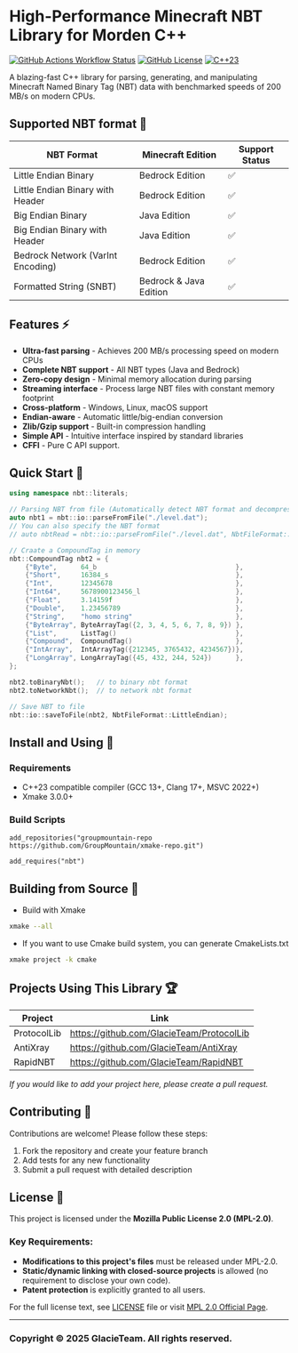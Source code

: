 # High-Performance Minecraft NBT Library for Morden C++

[![GitHub Actions Workflow Status](https://img.shields.io/github/actions/workflow/status/GlacieTeam/NBT/build.yml)](https://github.com/GlacieTeam/NBT/actions)
[![GitHub License](https://img.shields.io/github/license/GlacieTeam/NBT)](https://www.mozilla.org/en-US/MPL/2.0/)
[![C++23](https://img.shields.io/badge/C++-23-blue?logo=C%2B%2B&logoColor=41a3ed)](https://en.cppreference.com/w/cpp/compiler_support.html) 

A blazing-fast C++ library for parsing, generating, and manipulating Minecraft Named Binary Tag (NBT) data with benchmarked speeds of 200 MB/s on modern CPUs.

## Supported NBT format 📖

| NBT Format                        | Minecraft Edition      | Support Status     |
| --------------------------------- | ---------------------- | ------------------ |
| Little Endian Binary              | Bedrock Edition        | :white_check_mark: |
| Little Endian Binary with Header  | Bedrock Edition        | :white_check_mark: |
| Big Endian Binary                 | Java Edition           | :white_check_mark: |
| Big Endian Binary with Header     | Java Edition           | :white_check_mark: |
| Bedrock Network (VarInt Encoding) | Bedrock Edition        | :white_check_mark: |
| Formatted String (SNBT)           | Bedrock & Java Edition | :white_check_mark: |

## Features ⚡
- **Ultra-fast parsing** - Achieves 200 MB/s processing speed on modern CPUs
- **Complete NBT support** - All NBT types (Java and Bedrock)
- **Zero-copy design** - Minimal memory allocation during parsing
- **Streaming interface** - Process large NBT files with constant memory footprint
- **Cross-platform** - Windows, Linux, macOS support
- **Endian-aware** - Automatic little/big-endian conversion
- **Zlib/Gzip support** - Built-in compression handling
- **Simple API** - Intuitive interface inspired by standard libraries
- **CFFI** - Pure C API support.

## Quick Start 🚀
```C++
using namespace nbt::literals;

// Parsing NBT from file (Automatically detect NBT format and decompress)
auto nbt1 = nbt::io::parseFromFile("./level.dat");
// You can also specify the NBT format
// auto nbtRead = nbt::io::parseFromFile("./level.dat", NbtFileFormat::LittleEndian);

// Craate a CompoundTag in memory
nbt::CompoundTag nbt2 = {
    {"Byte",      64_b                                   },
    {"Short",     16384_s                                },
    {"Int",       12345678                               },
    {"Int64",     5678900123456_l                        },
    {"Float",     3.14159f                               },
    {"Double",    1.23456789                             },
    {"String",    "homo string"                          },
    {"ByteArray", ByteArrayTag({2, 3, 4, 5, 6, 7, 8, 9}) },
    {"List",      ListTag()                              },
    {"Compound",  CompoundTag()                          },
    {"IntArray",  IntArrayTag({212345, 3765432, 4234567})},
    {"LongArray", LongArrayTag({45, 432, 244, 524})      },
};

nbt2.toBinaryNbt();   // to binary nbt format
nbt2.toNetworkNbt();  // to network nbt format

// Save NBT to file
nbt::io::saveToFile(nbt2, NbtFileFormat::LittleEndian);

```

## Install and Using 🔧
### Requirements
- C++23 compatible compiler (GCC 13+, Clang 17+, MSVC 2022+)
- Xmake 3.0.0+

### Build Scripts
```xmake
add_repositories("groupmountain-repo https://github.com/GroupMountain/xmake-repo.git")

add_requires("nbt")
```

## Building from Source 🔧
- Build with Xmake
```bash
xmake --all
```
- If you want to use Cmake build system, you can generate CmakeLists.txt
```bash
xmake project -k cmake
```

## Projects Using This Library 🏆
| Project          | Link                                         |
| ---------------- | -------------------------------------------- |
| ProtocolLib      | <https://github.com/GlacieTeam/ProtocolLib>  |
| AntiXray         | <https://github.com/GlacieTeam/AntiXray>     |
| RapidNBT         | <https://github.com/GlacieTeam/RapidNBT>     |

_If you would like to add your project here, please create a pull request._

## Contributing 🤝
Contributions are welcome! Please follow these steps:

1. Fork the repository and create your feature branch
2. Add tests for any new functionality
3. Submit a pull request with detailed description


## License 📄
This project is licensed under the **Mozilla Public License 2.0 (MPL-2.0)**.  

### Key Requirements:
- **Modifications to this project's files** must be released under MPL-2.0.  
- **Static/dynamic linking with closed-source projects** is allowed (no requirement to disclose your own code).  
- **Patent protection** is explicitly granted to all users.  

For the full license text, see [LICENSE](LICENSE) file or visit [MPL 2.0 Official Page](https://www.mozilla.org/en-US/MPL/2.0/).  

---

### Copyright © 2025 GlacieTeam. All rights reserved.